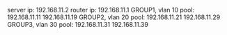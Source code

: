 
server ip: 192.168.11.2
router ip: 192.168.11.1
GROUP1, vlan 10 pool: 192.168.11.11 192.168.11.19
GROUP2, vlan 20 pool: 192.168.11.21 192.168.11.29
GROUP3, vlan 30 pool: 192.168.11.31 192.168.11.39